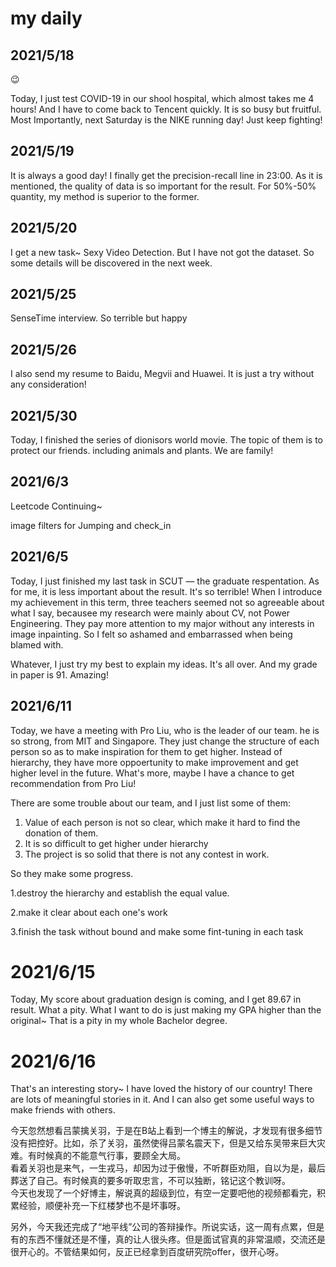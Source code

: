 # my daily


## 2021/5/18

😉

Today, I just test COVID-19 in our shool hospital, which almost takes me 4 hours! And I have to come back to Tencent quickly. It is so busy but fruitful. Most Importantly, next Saturday is the NIKE running day! Just keep fighting!

## 2021/5/19

It is always a good day! I finally get the precision-recall line in 23:00. As it is mentioned, the quality of data is so important for the result. For 50%-50% quantity, my method is superior to the former.

## 2021/5/20

I get a new task~ Sexy Video Detection. But I have not got the dataset. So some details will be discovered in the next week.

## 2021/5/25

SenseTime interview. So terrible but happy

## 2021/5/26

I also send my resume to Baidu, Megvii and Huawei. It is just a try without any consideration!

## 2021/5/30

Today, I finished the series of dionisors world movie. The topic of them is to protect our friends. including animals and plants. We are family!

## 2021/6/3

Leetcode Continuing~

image filters for Jumping and check_in

## 2021/6/5

Today, I just finished my last task in SCUT — the graduate respentation. As for me, it is less important about the result. It's so terrible! When I introduce my achievement in this term, three teachers seemed not so agreeable about what I say, becausee my research were mainly about CV, not Power Engineering. They pay more attention to my major without any interests in image inpainting. So I felt so ashamed and embarrassed when being blamed with.

Whatever,  I just try my best to explain my ideas. It's all over. And my grade in paper is 91. Amazing!

## 2021/6/11

Today, we have a meeting with Pro Liu, who is the leader of our team. he is so strong, from MIT and Singapore. They just change the structure of each person so as to make inspiration for them to get higher. Instead of hierarchy, they have more oppoertunity to make improvement and get higher level in the future. What's more, maybe I have a chance to get recommendation from Pro Liu!

There are some trouble about our team, and I just list some of them:

1. Value of each person is not so clear, which make it hard to find the donation of them.
2. It is so difficult to get higher under hierarchy
3. The project is so solid that there is not any contest in work.

So they make some progress.

1.destroy the hierarchy and establish the equal value.

2.make it clear about each one's work

3.finish the task without bound and make some fint-tuning in each task

# 2021/6/15

Today, My score about graduation design is coming, and I get 89.67 in result. What a pity. What I want to do is just making my GPA higher than the original~ That is a pity in my whole Bachelor degree.

# 2021/6/16

That's an interesting story~ I have loved the history of our country! There are lots of meaningful stories in it. And I can also get some useful ways to make friends with others.  

今天忽然想看吕蒙擒关羽，于是在B站上看到一个博主的解说，才发现有很多细节没有把控好。比如，杀了关羽，虽然使得吕蒙名震天下，但是又给东吴带来巨大灾难。有时候真的不能意气行事，要顾全大局。  
看着关羽也是来气，一生戎马，却因为过于傲慢，不听群臣劝阻，自以为是，最后葬送了自己。有时候真的要多听取忠言，不可以独断，铭记这个教训呀。  
今天也发现了一个好博主，解说真的超级到位，有空一定要吧他的视频都看完，积累经验，顺便补充一下红楼梦也不是坏事呀。

另外，今天我还完成了“地平线”公司的答辩操作。所说实话，这一周有点累，但是有的东西不懂就还是不懂，真的让人很头疼。但是面试官真的非常温顺，交流还是很开心的。不管结果如何，反正已经拿到百度研究院offer，很开心呀。
